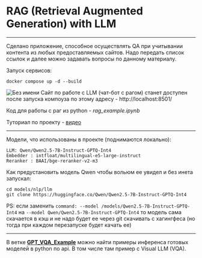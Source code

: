 # RAG (Retrieval Augmented Generation) with LLM
---
Сделано приложение, способное осуществлять QA при учитывании контента из любых предоставляемых сайтов. Надо передать список ссылок и далее можно задавать вопросы по данному материалу.

Запуск сервисов:
```
docker compose up -d --build
```
![Без имени](https://github.com/user-attachments/assets/8d8da6d9-8c11-4dd3-b611-be1675e4ea74)
Сайт по работе с LLM (чат-бот с рагом) станет доступен после запуска компоуза по этому адресу - http://localhost:8501/

Код для работы с раг из python - *rag_example.ipynb*

Туториал по проекту - [видео](https://rutube.ru/video/private/236899f9912c7ebaabd3f4142c672684/?p=00pHeMu2UAZse16c78_wDA)

---
Модели, что использованы в проекте (поднимаются локально):
```
LLM: Qwen/Qwen2.5-7B-Instruct-GPTQ-Int4
Embedder : intfloat/multilingual-e5-large-instruct
Reranker : BAAI/bge-reranker-v2-m3
```

Как предустановить модель Qwen чтобы вольюм ее увидел и без инета запускал:
```
cd models/nlp/llm
git clone https://huggingface.co/Qwen/Qwen2.5-7B-Instruct-GPTQ-Int4
```
PS: если заменить `command: --model /models/Qwen2.5-7B-Instruct-GPTQ-Int4` на `--model Qwen/Qwen2.5-7B-Instruct-GPTQ-Int4` то модель сама скачается в кэш и не надо будет ее через git скачивать с хагингфеса (но тогда при каждом перезапуске будет качать ее)

---

В ветке [**GPT_VQA_Example**](https://github.com/Koldim2001/RAG_LLM/tree/GPT_VQA_Example) можно найти примеры инференса готовых моделей в python по api. В том числе там пример с Visual LLM (VQA).


